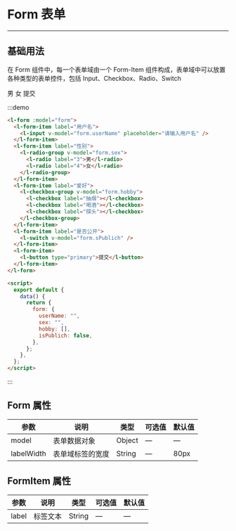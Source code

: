 <script>
export default {
  data() {
    return {
      form: {
        userName: "",
        sex: "",
        hobby: [],
        isPublich: false
      }
    };
  }
};
</script>

# Form 表单

---

## 基础用法

在 Form 组件中，每一个表单域由一个 Form-Item 组件构成，表单域中可以放置各种类型的表单控件，包括 Input、Checkbox、Radio、Switch

<div class='demo-block'>
     <l-form :model="form">
      <l-form-item label="用户名">
        <l-input v-model="form.userName" placeholder="请输入用户名" />
      </l-form-item>
      <l-form-item label="性别">
        <l-radio-group v-model="form.sex">
          <l-radio label="3">男</l-radio>
          <l-radio label="4">女</l-radio>
        </l-radio-group>
      </l-form-item>
      <l-form-item label="爱好">
        <l-checkbox-group v-model="form.hobby">
          <l-checkbox label="抽烟"></l-checkbox>
          <l-checkbox label="喝酒"></l-checkbox>
          <l-checkbox label="探头"></l-checkbox>
        </l-checkbox-group>
      </l-form-item>
      <l-form-item label="是否公开">
        <l-switch v-model="form.sPublich" />
      </l-form-item>
      <l-form-item>
        <l-button type="primary">提交</l-button>
      </l-form-item>
    </l-form>
</div>

:::demo

```html
<l-form :model="form">
  <l-form-item label="用户名">
    <l-input v-model="form.userName" placeholder="请输入用户名" />
  </l-form-item>
  <l-form-item label="性别">
    <l-radio-group v-model="form.sex">
      <l-radio label="3">男</l-radio>
      <l-radio label="4">女</l-radio>
    </l-radio-group>
  </l-form-item>
  <l-form-item label="爱好">
    <l-checkbox-group v-model="form.hobby">
      <l-checkbox label="抽烟"></l-checkbox>
      <l-checkbox label="喝酒"></l-checkbox>
      <l-checkbox label="探头"></l-checkbox>
    </l-checkbox-group>
  </l-form-item>
  <l-form-item label="是否公开">
    <l-switch v-model="form.sPublich" />
  </l-form-item>
  <l-form-item>
    <l-button type="primary">提交</l-button>
  </l-form-item>
</l-form>

<script>
  export default {
    data() {
      return {
        form: {
          userName: "",
          sex: "",
          hobby: [],
          isPublich: false,
        },
      };
    },
  };
</script>
```

:::

## Form 属性

| 参数       | 说明             | 类型   | 可选值 | 默认值 |
| ---------- | ---------------- | ------ | ------ | ------ |
| model      | 表单数据对象     | Object | —      | —      |
| labelWidth | 表单域标签的宽度 | String | —      | 80px   |

## FormItem 属性

| 参数  | 说明     | 类型   | 可选值 | 默认值 |
| ----- | -------- | ------ | ------ | ------ |
| label | 标签文本 | String | —      | —      |

